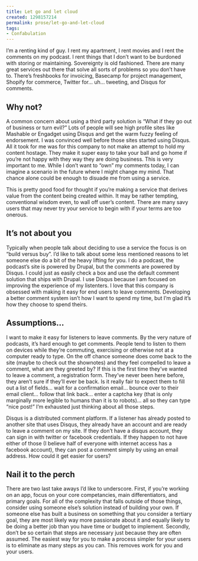 ```yaml
---
title: Let go and let cloud
created: 1298157214
permalink: prose/let-go-and-let-cloud
tags:
- Confabulation
---
```

<p>I&rsquo;m a renting kind of guy. I rent my apartment, I rent movies and I rent the comments on my podcast. I rent things that I don&rsquo;t want to be burdoned with storing or maintaining. Sovereignty is old fashioned. There are many great services out there that solve all sorts of problems so you don&rsquo;t have to. There&rsquo;s freshbooks for invoicing, Basecamp for project management, Shopify for commerce, Twitter for&hellip; uh&hellip; tweeting, and Disqus for comments.</p>
<h2>Why not?</h2>
<p>A common concern about using a third party solution is &ldquo;What if they go out of business or turn evil?&rdquo; Lots of people will see high profile sites like Mashable or Engadget using Disqus and get the warm fuzzy feeling of endorsement. I was convinced well before those sites started using Disqus. All it took for me was for this company to not make an attempt to hold my content hostage. They make it super easy to take your ball and go home if you&rsquo;re not happy with they way they are doing business. This is very important to me. While I don&rsquo;t want to &ldquo;own&rdquo; my comments today, I can imagine a scenario in the future where I might change my mind. That chance alone could be enough to disuade me from using a service. </p>
<p>This is pretty good food for thought if you&rsquo;re making a service that derives value from the content being created within. It may be rather tempting, conventional wisdom even, to wall off user&rsquo;s content. There are many savy users that may never try your service to begin with if your terms are too onerous.</p>
<h2>It&rsquo;s not about you</h2>
<p>Typically when people talk about deciding to use a service the focus is on &ldquo;build versus buy&rdquo;. I&rsquo;d like to talk about some less mentioned reasons to let someone else do a bit of the heavy lifting for you. I do a podcast, the podcast&rsquo;s site is powered by Drupal, but the comments are powered by Disqus. I could just as easily check a box and use the default comment solution that ships with Drupal. I use Disqus because I am focused on improving the experience of my listenters. I love that this company is obsessed with making it easy for end users to leave comments. Developing a better comment system isn&rsquo;t how I want to spend my time, but I&rsquo;m glad it&rsquo;s how they choose to spend theirs. </p>
<h2>Assumptions&hellip;</h2>
<p>I want to make it easy for listeners to leave comments. By the very nature of podcasts, it&rsquo;s hard enough to get comments. People tend to listen to them on devices while they&rsquo;re commuting, exercising or otherwise not at a computer ready to type. On the off chance someone does come back to the site (maybe to check out the shownotes) and they feel compelled to leave a comment, what are they greeted by? If this is the first time they&rsquo;ve wanted to leave a comment, a registration form. They&rsquo;ve never been here before, they aren&rsquo;t sure if they&rsquo;ll ever be back. Is it really fair to expect them to fill out a list of fields&hellip; wait for a confirmation email&hellip; bounce over to their email client&hellip; follow that link back&hellip; enter a captcha key (that is only marginally more legible to humans than it is to robots)&hellip; all so they can type &ldquo;nice post!&rdquo; I&rsquo;m exhausted just thinking about all those steps.</p>
<p>Disqus is a distributed comment platform. If a listener has already posted to another site that uses Disqus, they already have an account and are ready to leave a comment on my site. If they don&rsquo;t have a disqus account, they can sign in with twitter or facebook credentials. If they happen to not have either of those (I believe half of everyone with internet access has a facebook account), they can post a comment simply by using an email address. How could it get easier for users? </p>
<h2>Nail it to the perch</h2>
<p>There are two last take aways I&rsquo;d like to underscore. First, if you&rsquo;re working on an app, focus on your core competancies, main differentiators, and primary goals. For all of the complexity that falls outside of those things, consider using someone else&rsquo;s solution instead of building your own. If someone else has built a business on something that you consider a tertiary goal, they are most likely way more passionate about it and equally likely to be doing a better job than you have time or budget to implement. Secondly, don&rsquo;t be so certain that steps are necessary just because they are often assumed. The easiest way for you to make a process simpler for your users is to eliminate as many steps as you can. This removes work for you and your users.</p>
